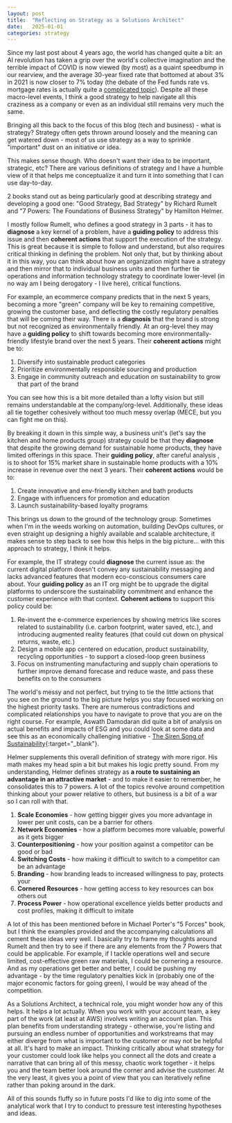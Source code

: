 ```yaml
---
layout: post
title:  "Reflecting on Strategy as a Solutions Architect"
date:   2025-01-01
categories: strategy
---
```


Since my last post about 4 years ago, the world has changed quite a bit: an AI revolution has taken a grip over the world's collective imagination and the terrible impact of COVID is now viewed (by most) as a quaint speedbump in our rearview, and the average 30-year fixed rate that bottomed at about 3% in 2021 is now closer to 7% today (the debate of the Fed funds rate vs. mortgage rates is actually quite a [complicated topic](https://aswathdamodaran.blogspot.com/2024/09/fed-up-with-fed-talk-central-banks.html)). Despite all these macro-level events, I think a good strategy to help navigate all this craziness as a company or even as an individual still remains very much the same.

Bringing all this back to the focus of this blog (tech and business) - what is strategy? Strategy often gets thrown around loosely and the meaning can get watered down - most of us use strategy as a way to sprinkle "important" dust on an initiative or idea. 

This makes sense though. Who doesn't want their idea to be important, strategic, etc? There are various definitions of strategy and I have a humble view of it that helps me conceptualize it and turn it into something that I can use day-to-day.

2 books stand out as being particularly good at describing strategy and developing a good one: "Good Strategy, Bad Strategy" by Richard Rumelt and "7 Powers: The Foundations of Business Strategy" by Hamilton Helmer. 

I mostly follow Rumelt, who defines a good strategy in 3 parts - it has to **diagnose** a key kernel of a problem, have a **guiding policy** to address this issue and then **coherent actions** that support the execution of the strategy. This is great because it is simple to follow and understand, but also requires critical thinking in defining the problem. Not only that, but by thinking about it in this way, you can think about how an organization might have a strategy and then mirror that to individual business units and then further tie operations and information technology strategy to coordinate lower-level (in no way am I being derogatory - I live here), critical functions.

For example, an ecommerce company predicts that in the next 5 years, becoming a more "green" company will be key to remaining competitive, growing the customer base, and deflecting the costly regulatory penalties that will be coming their way. There is a **diagnosis** that the brand is strong but not recognized as environmentally friendly. At an org-level they may have a **guiding policy** to shift towards becoming more environmentally-friendly lifestyle brand over the next 5 years. Their **coherent actions** might be to:
1. Diversify into sustainable product categories
2. Prioritize environmentally responsible sourcing and production
3. Engage in community outreach and education on sustainability to grow that part of the brand 

You can see how this is a bit more detailed than a lofty vision but still remains understandable at the company/org-level. Additionally, these ideas all tie together cohesively without too much messy overlap (MECE, but you can fight me on this). 

By breaking it down in this simple way, a business unit's (let's say the kitchen and home products group) strategy could be that they **diagnose** that despite the growing demand for sustainable home products, they have limited offerings in this space. Their **guiding policy**, after careful analysis , is to shoot for 15% market share in sustainable home products with a 10% increase in revenue over the next 3 years. Their **coherent actions** would be to:
1. Create innovative and env-friendly kitchen and bath products
2. Engage with influencers for promotion and education 
3. Launch sustainability-based loyalty programs

This brings us down to the ground of the technology group. Sometimes when I'm in the weeds working on automation, building DevOps cultures, or even straight up designing a highly available and scalable architecture, it makes sense to step back to see how this helps in the big picture... with this approach to strategy, I think it helps.

For example, the IT strategy could **diagnose** the current issue as: the current digital platform doesn't convey any sustainability messaging and lacks advanced features that modern eco-conscious consumers care about. Your **guiding policy** as an IT org might be to upgrade the digital platforms to underscore the sustainability commitment and enhance the customer experience with that context. **Coherent actions** to support this policy could be:
1. Re-invent the e-commerce experiences by showing metrics like scores related to sustainability (i.e. carbon footprint, water saved, etc.), and introducing augmented reality features (that could cut down on physical returns, waste, etc.)
2. Design a mobile app centered on education, product sustainability, recycling opportunities - to support a closed-loop green business
3. Focus on instrumenting manufacturing and supply chain operations to further improve demand forecase and reduce waste, and pass these benefits on to the consumers

The world's messy and not perfect, but trying to tie the little actions that you see on the ground to the big picture helps you stay focused working on the highest priority tasks. There are numerous contradictions and complicated relationships you have to navigate to prove that you are on the right course. For example, Aswath Damodaran did quite a bit of analysis on actual benefits and impacts of ESG and you could look at some data and see this as an economically challenging initiative - [The Siren Song of Sustainability](https://aswathdamodaran.blogspot.com/2024/11/the-siren-song-of-sustainability.html){:target="_blank"}.

Helmer supplements this overall definition of strategy with more rigor. His math makes my head spin a bit but makes his logic pretty sound. From my understanding, Helmer defines strategy as **a route to sustaining an advantage in an attractive market** - and to make it easier to remember, he consolidates this to 7 powers. A lot of the topics revolve around competition thinking about your power relative to others, but business is a bit of a war so I can roll with that.

1. **Scale Economies** - how getting bigger gives you more advantage in lower per unit costs, can be a barrier for others
2. **Network Economies** - how a platform becomes more valuable, powerful as it gets bigger
3. **Counterpositioning** - how your position against a competitor can be good or bad
4. **Switching Costs** - how making it difficult to switch to a competitor can be an advantage
5. **Branding** - how branding leads to increased willingness to pay, protects your 
6. **Cornered Resources** - how getting access to key resources can box others out
7. **Process Power** - how operational excellence yields better products and cost profiles, making it difficult to imitate

A lot of this has been mentioned before in Michael Porter's "5 Forces" book, but I think the examples provided and the accompanying calculations all cement these ideas very well. I basically try to frame my thoughts around Rumelt and then try to see if there are any elements from the 7 Powers that could be applicable. For example, if I tackle operations well and secure limited, cost-effective green raw materials, I could be cornering a resource. And as my operations get better and better, I could be pushing my advantage - by the time regulatory penalties kick in (probably one of the major economic factors for going green), I would be way ahead of the competition. 

As a Solutions Architect, a technical role, you might wonder how any of this helps. It helps a lot actually. When you work with your account team, a key part of the work (at least at AWS) involves writing an account plan. This plan benefits from understanding strategy - otherwise, you're listing and pursuing an endless number of opportunities and workstreams that may either diverge from what is important to the customer or may not be helpful at all. It's hard to make an impact. Thinking critically about what strategy for your customer could look like helps you connect all the dots and create a narrative that can bring all of this messy, chaotic work together - it helps you and the team better look around the corner and advise the customer. At the very least, it gives you a point of view that you can iteratively refine rather than poking around in the dark.

All of this sounds fluffy so in future posts I'd like to dig into some of the analytical work that I try to conduct to pressure test interesting hypotheses and ideas.
